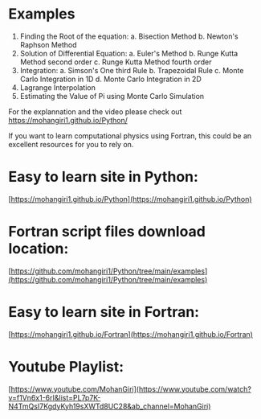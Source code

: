 # Examples

1. Finding the Root of the equation:
  a. Bisection Method
  b. Newton's Raphson Method
2. Solution of Differential Equation:
  a. Euler's Method
  b. Runge Kutta Method second order
  c. Runge Kutta Method fourth order
3. Integration:
  a. Simson's One third Rule
  b. Trapezoidal Rule
  c. Monte Carlo Integration in 1D
  d. Monte Carlo Integration in 2D
4. Lagrange Interpolation
5. Estimating the Value of Pi using Monte Carlo Simulation

For the explannation and the video please check out https://mohangiri1.github.io/Python/

If you want to learn computational physics using Fortran, this could be an excellent resources for you to rely on. 

# Easy to learn site in Python:
[https://mohangiri1.github.io/Python](https://mohangiri1.github.io/Python)

# Fortran script files download location:
[https://github.com/mohangiri1/Python/tree/main/examples](https://github.com/mohangiri1/Python/tree/main/examples)

# Easy to learn site in Fortran:
[https://mohangiri1.github.io/Fortran](https://mohangiri1.github.io/Fortran)


# Youtube Playlist:
[https://www.youtube.com/MohanGiri](https://www.youtube.com/watch?v=f1Vn6x1-6rI&list=PL7p7K-N4TmQsI7KgdyKyh19sXWTd8UC28&ab_channel=MohanGiri)
